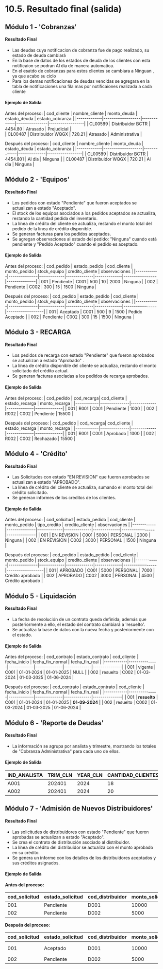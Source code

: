 # 10.5. Resultado final (salida)
## Módulo 1 - 'Cobranzas'
#### Resultado Final
- Las deudas cuya notificacion de cobranza fue de pago realizado, su estado de deuda cambiará 
- En la base de datos de los estados de deuda de los clientes con esta notificaion se podran  Al dia de manera automatica.
- En el esatdo de cobranzas para estos clientes se cambiara a Ninguan , ya que acabo su ciclo
- Para los demas notificaciones de deudas vencidas se agregara en la tabla de notificaciones una fila mas por notificaiones realizada a cada cliente

#### Ejemplo de Salida
Antes del proceso:
| cod_cliente | nombre_cliente    | monto_deuda  | estado_deuda  | estado_cobranza  | 
|-------------|-------------------|-------------|----------------|------------------|
| CL00589     | Distribuidor BCTR | 4454.80     | Atrasado       | Prejudicial      |  
| CL00487     | Distribuidor WQGX | 720.21      | Atrasado       | Administrativa   |

Después del proceso:
| cod_cliente | nombre_cliente     | monto_deuda | estado_deuda | estado_cobranza  | 
|-------------|--------------------|-------------|--------------|------------------|
| CL00589     | Distribuidor BCTR  | 4454.801    | Al dia       | Ninguna          |
| CL00487     | Distribuidor WQGX  | 720.21      | Al dia       | Ninguna          |

## Módulo 2 - 'Equipos'

#### Resultado Final
- Los pedidos con estado "Pendiente" que fueron aceptados se actualizan a estado "Aceptado".
- El stock de los equipos asociados a los pedidos aceptados se actualiza, restando la cantidad pedida del inventario.
- La línea de crédito del cliente se actualiza, restando el monto total del pedido de la línea de crédito disponible.
- Se generan facturas para los pedidos aceptados.
- Se agregan observaciones al estado del pedido: "Ninguna" cuando está pendiente y "Pedido Aceptado" cuando el pedido es aceptado.

#### Ejemplo de Salida
Antes del proceso:
| cod_pedido | estado_pedido | cod_cliente | monto_pedido | stock_equipo | credito_cliente | observaciones |
|------------|---------------|-------------|--------------|--------------|-----------------|---------------|
| 001        | Pendiente     | C001        | 500          | 10           | 2000            | Ninguna       |
| 002        | Pendiente     | C002        | 300          | 15           | 1500            | Ninguna       |

Después del proceso:
| cod_pedido | estado_pedido | cod_cliente | monto_pedido | stock_equipo | credito_cliente | observaciones     |
|------------|---------------|-------------|--------------|--------------|-----------------|-------------------|
| 001        | Aceptado      | C001        | 500          | 9            | 1500            | Pedido Aceptado   |
| 002        | Pendiente     | C002        | 300          | 15           | 1500            | Ninguna           |

## Módulo 3 - RECARGA

#### Resultado Final
- Los pedidos de recarga con estado "Pendiente" que fueron aprobados se actualizan a estado "Aprobado" .
- La línea de crédito disponible del cliente se actualiza, restando el monto solicitado del crédito actual.
- Se generan facturas asociadas a los pedidos de recarga aprobados.


#### Ejemplo de Salida
Antes del proceso:
| cod_pedido | cod_recarga| cod_cliente | estado_recarga | monto_recarga | 
|------------|---------------|-------------|--------------|--------------|
| 001        | R001     | C001        |   Pendiente        | 1000           | 
| 002        | R002     | C002        | Pendiente          | 15500            | 

Después del proceso:
| cod_pedido | cod_recarga| cod_cliente | estado_recarga | monto_recarga | 
|------------|---------------|-------------|--------------|--------------|
| 001        | R001     | C001        |   Aprobado       | 1000           | 
| 002        | R002     | C002        | Rechazado          | 15500            | 

## Módulo 4 - 'Crédito'
#### Resultado Final
- Las Solicitudes con estado "EN REVISION" que fueron aprobados se actualizan a estado "APROBADO".
- La línea de crédito del cliente se actualiza, sumando el monto total del crédito solicitado.
- Se generan informes de los creditos de los clientes.

#### Ejemplo de Salida
Antes del proceso:
| cod_solicitud | estado_pedido | cod_cliente | monto_pedido | tipo_credito | credito_cliente | observaciones |
|------------|---------------|-------------|--------------|--------------|-----------------|---------------|
| 001        | EN REVISION     | C001        | 5000          | PERSONAL          | 2000            | Ninguna       |
| 002        | EN REVISION   | C002        | 3000          | PERSONAL           | 1500            | Ninguna       |

Después del proceso:
| cod_pedido | estado_pedido | cod_cliente | monto_pedido | stock_equipo | credito_cliente | observaciones     |
|------------|---------------|-------------|--------------|--------------|-----------------|-------------------|
| 001        | APROBADO     | C001        | 5000          | PERSONAL            | 7000            | Crédito aprobado   |
| 002        | APROBADO     | C002        | 3000          | PERSONAL           | 4500            | Crédito aprobado           |

## Módulo 5 - Liquidación

#### Resultado Final
- La fecha de resolución de un contrato queda definida, además que posteriormente a ello, el estado del contrato cambiará a 'resuelto'.
- Se actualiza la base de datos con la nueva fecha y posteriormente con el estado.

#### Ejemplo de Salida
Antes del proceso:
| cod_contrato | estado_contrato | cod_cliente  | fecha_inicio | fecha_fin_normal | fecha_fin_real |
|------------|---------------|-------------|--------------|--------------|---------------|
| 001        | vigente     | C001        |   01-01-2024        | 01-01-2025           | NULL           |
| 002        | resuelto     | C002        | 01-03-2024          | 01-03-2025           | 01-06-2024          |

Después del proceso:
| cod_contrato | estado_contrato | cod_cliente  | fecha_inicio | fecha_fin_normal | fecha_fin_real |
|------------|---------------|-------------|--------------|--------------|---------------|
| 001        | **resuelto**     | C001        |   01-01-2024        | 01-01-2025           | **01-09-2024**          |
| 002        | resuelto     | C002        | 01-03-2024          | 01-03-2025           | 01-06-2024          |

## Módulo 6 - 'Reporte de Deudas'

#### Resultado Final

- La información se agrupa por analista y trimestre, mostrando los totales de "Cobranza Administrativa" para cada uno de ellos.

#### Ejemplo de Salida

| IND_ANALISTA | TRIM_CLN | YEAR_CLN | CANTIDAD_CLIENTES_COBRANZA_ADMIN_TRIMESTRE |
|--------------|----------|----------|--------------------------------------------|
| A001         | 202401   | 2024     | 18                                         |
| A002         | 202401   | 2024     | 20                                          |



## **Módulo 7 - 'Admisión de Nuevos Distribuidores'**

#### Resultado Final
- Las solicitudes de distribuidores con estado "Pendiente" que fueron aprobadas se actualizan a estado "Aceptado".
- Se crea el contrato de distribución asociado al distribuidor.
- La línea de crédito del distribuidor se actualiza con el monto aprobado en su crédito.
- Se genera un informe con los detalles de los distribuidores aceptados y sus créditos asignados.

#### Ejemplo de Salida

**Antes del proceso:**

| cod_solicitud | estado_solicitud | cod_distribuidor | monto_solicitado | credito_distribuidor | observaciones |
|---------------|------------------|------------------|------------------|----------------------|---------------|
| 001           | Pendiente        | D001             | 10000            | 5000                 | Ninguna       |
| 002           | Pendiente        | D002             | 5000             | 2000                 | Ninguna       |

**Después del proceso:**

| cod_solicitud | estado_solicitud | cod_distribuidor | monto_solicitado | credito_distribuidor | observaciones       |
|---------------|------------------|------------------|------------------|----------------------|---------------------|
| 001           | Aceptado         | D001             | 10000            | 15000                | Contrato Aceptado   |
| 002           | Pendiente        | D002             | 5000             | 2000                 | Ninguna             |

